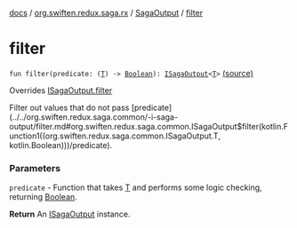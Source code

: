 [docs](../../index.md) / [org.swiften.redux.saga.rx](../index.md) / [SagaOutput](index.md) / [filter](./filter.md)

# filter

`fun filter(predicate: (`[`T`](index.md#T)`) -> `[`Boolean`](https://kotlinlang.org/api/latest/jvm/stdlib/kotlin/-boolean/index.html)`): `[`ISagaOutput`](../../org.swiften.redux.saga.common/-i-saga-output/index.md)`<`[`T`](index.md#T)`>` [(source)](https://github.com/protoman92/KotlinRedux/tree/master/common/common-rx-saga/src/main/kotlin/org/swiften/redux/saga/rx/SagaOutput.kt#L128)

Overrides [ISagaOutput.filter](../../org.swiften.redux.saga.common/-i-saga-output/filter.md)

Filter out values that do not pass [predicate](../../org.swiften.redux.saga.common/-i-saga-output/filter.md#org.swiften.redux.saga.common.ISagaOutput$filter(kotlin.Function1((org.swiften.redux.saga.common.ISagaOutput.T, kotlin.Boolean)))/predicate).

### Parameters

`predicate` - Function that takes [T](../../org.swiften.redux.saga.common/-i-saga-output/index.md#T) and performs some logic checking, returning [Boolean](https://kotlinlang.org/api/latest/jvm/stdlib/kotlin/-boolean/index.html).

**Return**
An [ISagaOutput](../../org.swiften.redux.saga.common/-i-saga-output/index.md) instance.

